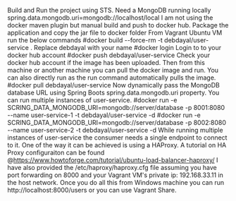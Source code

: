 
Build and Run the project using STS.
Need a MongoDB running locally spring.data.mongodb.uri=mongodb://localhost/local
I am not using the docker maven plugin but manual build and push to docker hub.
Package the application and copy the jar file to docker folder
From Vagrant Ubuntu VM run the below commands
#docker build --force-rm -t debdayal/user-service .
Replace debdayal with your name
#docker login 
Login to to your docker hub account
#docker push debdayal/user-service
Check your docker hub account if the image has been uploaded.
Then from this machine or another machine you can pull the docker image and run. You can also directly run as the run command automatically pulls the image.
#docker pull debdayal/user-service
Now dynamically pass the MongoDB database URL using Spring Boots spring.data.mongodb.uri property. You can run multiple instances of user-service.
#docker run -e SCRING_DATA_MONGODB_URI=mongodb://server/database -p 8001:8080 --name user-service-1 -t debdayal/user-service -d
#docker run -e SCRING_DATA_MONGODB_URI=mongodb://server/database -p 8002:8080 --name user-service-2 -t debdayal/user-service -d
While running multiple instances of user-service the consumer needs a single endpoint to connect to it. One of the way it can be achieved is using a HAProxy.
A tutorial on HA Proxy configuraiton can be found @https://www.howtoforge.com/tutorial/ubuntu-load-balancer-haproxy/
I have also provided the /etc/haproxy/haproxy.cfg file assuming you have port forwarding on 8000 and your Vagrant VM's private ip: 192.168.33.11 in the host network.
Once you do all this from Windows machine you can run http://localhost:8000/users or you can use Vagrant Share.
